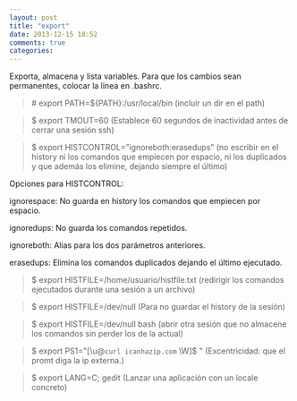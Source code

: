 ```yaml
---
layout: post
title: "export"
date: 2013-12-15 18:52
comments: true
categories: 
---
```

Exporta, almacena y lista variables. Para que los cambios sean permanentes, colocar la linea en .bashrc.

>\# export PATH=${PATH}:/usr/local/bin   (incluir un dir en el path)

>$ export TMOUT=60 (Establece 60 segundos de inactividad antes de cerrar una sesión ssh)

>$ export HISTCONTROL=”ignoreboth:erasedups” (no escribir en el history ni los comandos que empiecen por espacio, ni los duplicados y que además los elimine, dejando siempre el último)

Opciones para HISTCONTROL:

ignorespace: No guarda en history los comandos que empiecen por espacio. 

ignoredups: No guarda los comandos repetidos. 

ignoreboth: Alias para los dos parámetros anteriores. 

erasedups: Elimina los comandos duplicados dejando el último ejecutado. 

>$ export HISTFILE=/home/usuario/histfile.txt (redirigir los comandos ejecutados durante una sesión a un archivo)

>$ export HISTFILE=/dev/null (Para no guardar el history de la sesión)

>$ export HISTFILE=/dev/null bash (abrir otra sesión que no almacene los comandos sin perder los de la actual)

>$ export PS1="[\u@`curl icanhazip.com` \W]$ "  (Excentricidad: que el promt diga la ip externa.)

>$ export LANG=C; gedit (Lanzar una aplicación con un locale concreto)

